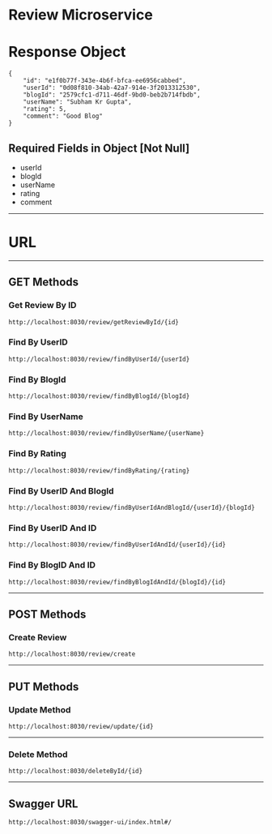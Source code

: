 

# Review Microservice

# Response Object
```
{
    "id": "e1f0b77f-343e-4b6f-bfca-ee6956cabbed",
    "userId": "0d08f810-34ab-42a7-914e-3f2013312530",
    "blogId": "2579cfc1-d711-46df-9bd0-beb2b714fbdb",
    "userName": "Subham Kr Gupta",
    "rating": 5,
    "comment": "Good Blog"
}
```
## Required Fields in Object [Not Null]
- userId
- blogId
- userName
- rating
- comment

---

# URL
---
## GET Methods
### Get Review By ID
    http://localhost:8030/review/getReviewById/{id}
### Find By UserID
    http://localhost:8030/review/findByUserId/{userId}
### Find By BlogId
    http://localhost:8030/review/findByBlogId/{blogId}
### Find By UserName
    http://localhost:8030/review/findByUserName/{userName}
### Find By Rating
    http://localhost:8030/review/findByRating/{rating}
### Find By UserID And BlogId
    http://localhost:8030/review/findByUserIdAndBlogId/{userId}/{blogId}
### Find By UserID And ID
    http://localhost:8030/review/findByUserIdAndId/{userId}/{id}
### Find By BlogID And ID
    http://localhost:8030/review/findByBlogIdAndId/{blogId}/{id}
---
## POST Methods
### Create Review
    http://localhost:8030/review/create
---
## PUT Methods
### Update Method
    http://localhost:8030/review/update/{id}
---
### Delete Method
    http://localhost:8030/deleteById/{id}
---

## Swagger URL
    http://localhost:8030/swagger-ui/index.html#/

